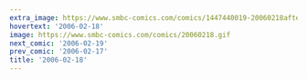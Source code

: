 ```yaml
---
extra_image: https://www.smbc-comics.com/comics/1447440019-20060218after.png
hovertext: '2006-02-18'
image: https://www.smbc-comics.com/comics/20060218.gif
next_comic: '2006-02-19'
prev_comic: '2006-02-17'
title: '2006-02-18'
---
```


